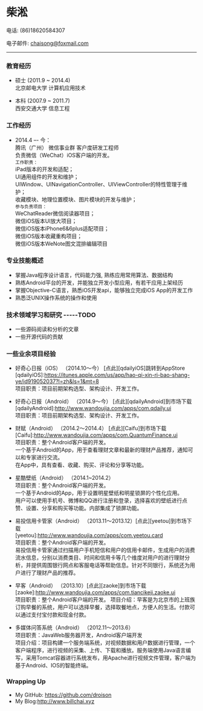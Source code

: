# 柴淞

电话: (86)18620584307

电子邮件: <chaisong@foxmail.com>  
***
### 教育经历

* 硕士 (2011.9 ~ 2014.4)  
北京邮电大学 计算机应用技术

* 本科 (2007.9 ~ 2011.7)  
西安交通大学 信息工程

### 工作经历

* 2014.4  –- 今：   
 	腾讯（广州） 微信事业群 客户度研发工程师  
	负责微信（WeChat）iOS客户端的开发。  
	`工作职责：`  
	iPad版本的开发和适配；  
	UI通用组件的开发和维护；  
	UIWindow、UINavigationController、UIViewController的特性管理于维护；    
	收藏模块、地理位置模块、图片模块的开发与维护；  
	`参与负责项目：`  
	WeChatReader微信阅读器项目；  
	微信iOS版本UI放大项目；  
	微信iOS版本iPhone6&6plus适配项目；  
	微信iOS版本收藏重构项目；  
	微信iOS版本WeNote图文混排编辑项目
  
### 专业技能概述
* 掌握Java程序设计语言，代码能力强, 熟练应用常用算法、数据结构
* 熟练Android平台的开发，并能独立开发小型应用，有若干应用上架经历    
* 掌握Objective-C语言，熟悉iOS开发api，能够独立完成iOS App的开发工作
* 熟悉泛UNIX操作系统的操作和使用

### 技术领域学习和研究 -----TODO
* 一些源码阅读和分析的文章
* 一些开源代码的贡献

### 一些业余项目经验
* 好奇心日报（iOS） （2014.10～今） [点此][qdailyiOS]跳转到AppStore  
[qdailyiOS]:https://itunes.apple.com/us/app/hao-qi-xin-ri-bao-shang-ye/id919052037?l=zh&ls=1&mt=8  
项目职责：项目前期架构选型、架构设计、开发工作。
* 好奇心日报（Android） （2014.9～今） [点此][qdailyAndroid]到市场下载  
[qdailyAndroid]:http://www.wandoujia.com/apps/com.qdaily.ui  
项目职责：项目前期架构选型、架构设计、开发工作。
* 财赋（Android） （2014.2～2014.4） [点此][Caifu]到市场下载  
[Caifu]:http://www.wandoujia.com/apps/com.QuantumFinance.ui  
项目职责：整个Android客户端的开发。   
一个基于Android的App，用于查看理财文章和最新的理财产品推荐，通知可以和专家进行交流。  
在App中，具有查看、收藏、购买、评论和分享等功能。
  
* 星酷壁纸（Android） （2014.1~2014.2）  
项目职责：整个Android客户端的开发。  
一个基于Android的App，用于设置明星壁纸和明星锁屏的个性化应用。  
用户可以使用手机号、微博和QQ进行注册和登录，选择喜欢的壁纸进行点赞、设置、分享和购买等功能。内部集成了锁屏功能。  

* 易投信用卡管家（Android） （2013.11～2013.12）[点此][yeetou]到市场下载  
[yeetou]:http://www.wandoujia.com/apps/com.yeetou.card  
项目职责：整个Android客户端的开发。  
易投信用卡管家通过扫描用户手机短信和用户的信用卡邮件，生成用户的消费流水信息，分别以消费类目、时间和信用卡等几个维度对用户的进行理财分析，并提供周围银行网点和客服电话等帮助信息。针对不同银行，系统还为用户进行了理财产品的推荐。

* 早客（Android） （2013.10）[点此][zaoke]到市场下载  
[zaoke]:http://www.wandoujia.com/apps/com.tiancikeji.zaoke.ui  
项目职责：整个Android客户端的开发。 
项目介绍：早客是为北京市的上班族订购早餐的系统，用户可以选择早餐，选择取餐地点，方便人的生活。付款可以通过支付宝付款和现金付款。

* 多媒体问答系统（Android） （2012.11～2013.6）  
项目职责：JavaWeb服务器开发，Android客户端开发  
项目介绍：项目构建一个服务端系统，对视频数据和用户数据进行管理，一个客户端程序，进行视频的采集、上传、下载和播放。服务端使用Java语言编写，采用Tomcat容器进行系统发布，用Apache进行视频文件管理，客户端为基于Android、IOS的智能终端。

### Wrapping Up

* My GitHub: <https://github.com/droison>
* My Blog:<http://www.billchai.xyz>
